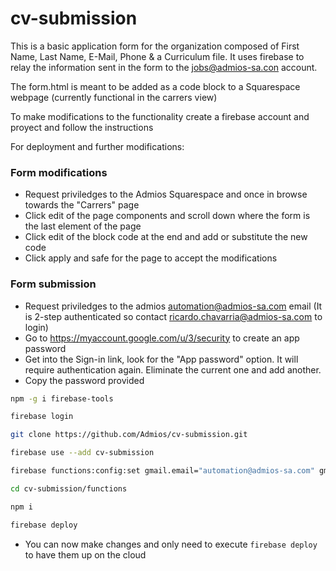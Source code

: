 # cv-submission

This is a basic application form for the organization composed of First Name, Last Name, E-Mail, Phone & a Curriculum file.
It uses firebase to relay the information sent in the form to the jobs@admios-sa.con account.

The form.html is meant to be added as a code block to a Squarespace webpage (currently functional in the carrers view)

To make modifications to the functionality create a firebase account and proyect and follow the instructions

For deployment and further modifications:

### Form modifications
- Request priviledges to the Admios Squarespace and once in browse towards the "Carrers" page
- Click edit of the page components and scroll down where the form is the last element of the page
- Click edit of the block code at the end and add or substitute the new code
- Click apply and safe for the page to accept the modifications

### Form submission
- Request priviledges to the admios automation@admios-sa.com email (It is 2-step authenticated so contact ricardo.chavarria@admios-sa.com to login)
- Go to https://myaccount.google.com/u/3/security to create an app password
- Get into the Sign-in link, look for the "App password" option. It will require authentication again. Eliminate the current one and add another.
- Copy the password provided

```bash
npm -g i firebase-tools

firebase login

git clone https://github.com/Admios/cv-submission.git

firebase use --add cv-submission

firebase functions:config:set gmail.email="automation@admios-sa.com" gmail.password="app_password"

cd cv-submission/functions

npm i

firebase deploy
```

- You can now make changes and only need to execute ```firebase deploy``` to have them up on the cloud

